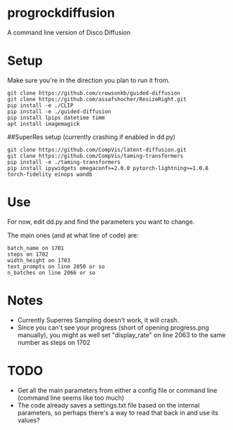 # progrockdiffusion
A command line version of Disco Diffusion

# Setup
Make sure you're in the direction you plan to run it from.
```
git clone https://github.com/crowsonkb/guided-diffusion
git clone https://github.com/assafshocher/ResizeRight.git
pip install -e ./CLIP
pip install -e ./guided-diffusion
pip install lpips datetime timm
apt install imagemagick
```

##SuperRes setup (currently crashing if enabled in dd.py)
```
git clone https://github.com/CompVis/latent-diffusion.git
git clone https://github.com/CompVis/taming-transformers
pip install -e ./taming-transformers
pip install ipywidgets omegaconf>=2.0.0 pytorch-lightning>=1.0.8 torch-fidelity einops wandb
```

# Use

For now, edit dd.py and find the parameters you want to change.

The main ones (and at what line of code) are:
```
batch_name on 1701
steps on 1702
width_height on 1703
text_prompts on line 2050 or so
n_batches on line 2066 or so
```
# Notes

- Currently Superres Sampling doesn't work, it will crash.
- Since you can't see your progress (short of opening progress.png manually), you might as well set "display_rate" on line 2063 to the same number as steps on 1702

# TODO

- Get all the main parameters from either a config file or command line (command line seems like too much)
- The code already saves a settings.txt file based on the internal parameters, so perhaps there's a way to read that back in and use its values?
